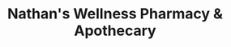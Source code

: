 ---
title: "Nathan's Wellness Pharmacy & Apothecary"
url: /boothbay-harbor/nathans-wellness-pharmacy-und-apothecary/
shop: Drogerie
---